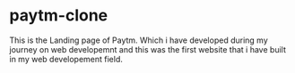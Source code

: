 # paytm-clone
This is the Landing page of Paytm. Which i have developed during my journey on web developemnt and this was the first website that i have built in my web developement field.
